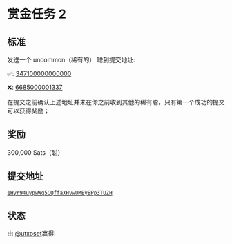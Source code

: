 赏金任务 2
================

标准
--------

发送一个 <span class=uncommon>uncommon（稀有的）</span> 聪到提交地址:

✅: [347100000000000](https://ordinals.com/sat/347100000000000)

❌: [6685000001337](https://ordinals.com/sat/6685000001337)

在提交之前确认上述地址并未在你之前收到其他的稀有聪，只有第一个成功的提交可以获得奖励；


奖励
------

300,000 Sats（聪）

提交地址
------------------

[`1Hyr94uypwWq5CQffaXHvwUMEyBPp3TUZH`](https://mempool.space/address/1Hyr94uypwWq5CQffaXHvwUMEyBPp3TUZH)

状态
------

由 [@utxoset](https://twitter.com/rodarmor/status/1582424455615172608)赢得!
